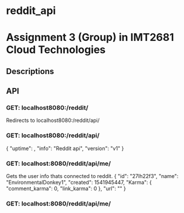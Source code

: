 # reddit_api
# Assignment 3 (Group) in IMT2681 Cloud Technologies

## Descriptions

## API
### GET: localhost8080:/reddit/
Redirects to localhost8080:/reddit/api/

### GET: localhost8080:/reddit/api/
{
  "uptime": <uptime>,
  "info": "Reddit api",
  "version": "v1" 
}
  
### GET: localhost:8080/reddit/api/me/
Gets the user info thats connected to reddit.
{
    "id": "27lh22f3",
    "name": "EnvironmentalDonkey1",
    "created": 1541945447,
    "Karma": {
        "comment_karma": 0,
        "link_karma": 0
    },
    "url": ""
}
### GET: localhost:8080/reddit/api/me/

